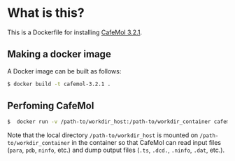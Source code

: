 # What is this?

This is a Dockerfile for installing [CafeMol 3.2.1](https://www.cafemol.org/).

## Making a docker image

A Docker image can be built as follows:
```sh
$ docker build -t cafemol-3.2.1 .
```

## Perfoming CafeMol

```sh
$  docker run -v /path-to/workdir_host:/path-to/workdir_container cafemol-3.2.1 cafemol cafemol.inp
```

Note that the local directory `/path-to/workdir_host` is mounted on `/path-to/workdir_container` in the container so that CafeMol can read input files (`para`, `pdb`, `ninfo`, etc.) and dump output files (`.ts`, `.dcd.`, `.ninfo`, `.dat`, etc.).